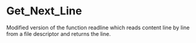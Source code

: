 # Get_Next_Line
Modified version of the function readline which reads content line by line from a file descriptor and returns the line.

